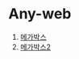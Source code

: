 # Any-web

  1. [메가박스](https://dinomoon.github.io/Any-web/%EB%A9%94%EA%B0%80%EB%B0%95%EC%8A%A4/index.html)
  2. [메가박스2](https://dinomoon.github.io/Any-web/메가박스2/index.html)
